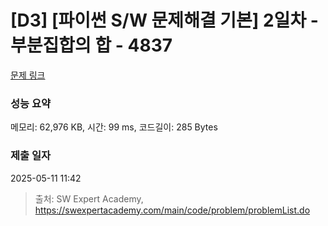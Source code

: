 # [D3] [파이썬 S/W 문제해결 기본] 2일차 - 부분집합의 합 - 4837 

[문제 링크](https://swexpertacademy.com/main/code/problem/problemDetail.do?contestProbId=AWTLbGI6p2UDFAVT) 

### 성능 요약

메모리: 62,976 KB, 시간: 99 ms, 코드길이: 285 Bytes

### 제출 일자

2025-05-11 11:42



> 출처: SW Expert Academy, https://swexpertacademy.com/main/code/problem/problemList.do